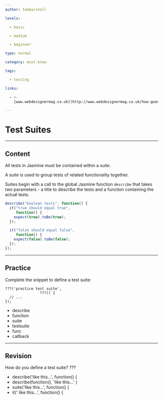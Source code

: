 ```yaml
---
author: tommarshall

levels:

  - basic

  - medium

  - beginner

type: normal

category: must-know

tags:

  - testing

links:

  - >-
    [www.webdesignermag.co.uk](http://www.webdesignermag.co.uk/how-good-is-your-javscript-test-with-jasmine/){website}

---
```


# Test Suites

---

## Content

All tests in Jasmine must be contained within a _suite_.

A _suite_ is used to group tests of related functionality together.

Suites begin with a call to the global Jasmine function _`describe`_ that takes two parameters - a title to describe the tests and a function containing the actual tests.

```JavaScript
describe("boolean tests", function() {
  it("true should equal true",
     function() {
    expect(true).toBe(true);
  });

  it("false should equal false",
     function() {
    expect(false).toBe(false);
  });
});
```

---

## Practice

Complete the snippet to define a test suite:

```
???('practice test suite',
                ???() {
  // ...
});
```

- describe
- function
- suite
- testsuite
- func
- callback

---

## Revision

How do you define a test suite?
???

- describe('like this...', function() {
- describe(function(), 'like this...' {
- suite('like this...', function() {
- it(' like this...', function() {
